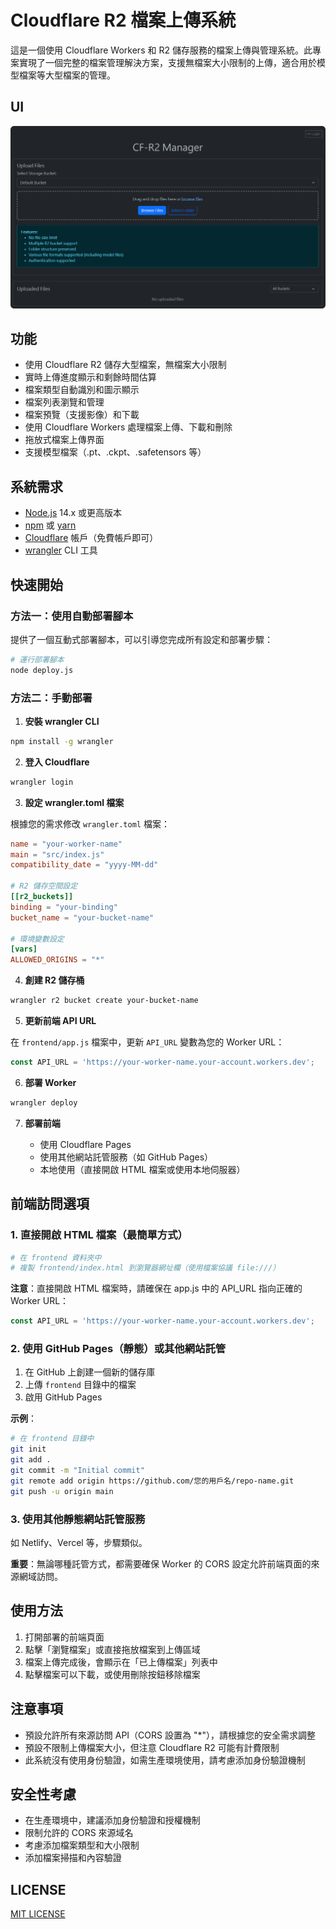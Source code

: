 # Cloudflare R2 檔案上傳系統

這是一個使用 Cloudflare Workers 和 R2 儲存服務的檔案上傳與管理系統。此專案實現了一個完整的檔案管理解決方案，支援無檔案大小限制的上傳，適合用於模型檔案等大型檔案的管理。

## UI
![cfr2-ui](demo/ui.png)

## 功能

- 使用 Cloudflare R2 儲存大型檔案，無檔案大小限制
- 實時上傳進度顯示和剩餘時間估算
- 檔案類型自動識別和圖示顯示
- 檔案列表瀏覽和管理
- 檔案預覽（支援影像）和下載
- 使用 Cloudflare Workers 處理檔案上傳、下載和刪除
- 拖放式檔案上傳界面
- 支援模型檔案（.pt、.ckpt、.safetensors 等）

## 系統需求

- [Node.js](https://nodejs.org/) 14.x 或更高版本
- [npm](https://www.npmjs.com/) 或 [yarn](https://yarnpkg.com/)
- [Cloudflare](https://cloudflare.com/) 帳戶（免費帳戶即可）
- [wrangler](https://developers.cloudflare.com/workers/wrangler/) CLI 工具

## 快速開始

### 方法一：使用自動部署腳本

提供了一個互動式部署腳本，可以引導您完成所有設定和部署步驟：

```bash
# 運行部署腳本
node deploy.js
```

### 方法二：手動部署

1. **安裝 wrangler CLI**

```bash
npm install -g wrangler
```

2. **登入 Cloudflare**

```bash
wrangler login
```

3. **設定 wrangler.toml 檔案**

根據您的需求修改 `wrangler.toml` 檔案：

```toml
name = "your-worker-name"
main = "src/index.js"
compatibility_date = "yyyy-MM-dd"

# R2 儲存空間設定
[[r2_buckets]]
binding = "your-binding"
bucket_name = "your-bucket-name"

# 環境變數設定
[vars]
ALLOWED_ORIGINS = "*"
```

4. **創建 R2 儲存桶**

```bash
wrangler r2 bucket create your-bucket-name
```

5. **更新前端 API URL**

在 `frontend/app.js` 檔案中，更新 `API_URL` 變數為您的 Worker URL：

```javascript
const API_URL = 'https://your-worker-name.your-account.workers.dev';
```

6. **部署 Worker**

```bash
wrangler deploy
```

7. **部署前端**

   - 使用 Cloudflare Pages
   - 使用其他網站託管服務（如 GitHub Pages）
   - 本地使用（直接開啟 HTML 檔案或使用本地伺服器）

## 前端訪問選項

### 1. 直接開啟 HTML 檔案（最簡單方式）

```bash
# 在 frontend 資料夾中
# 複製 frontend/index.html 到瀏覽器網址欄（使用檔案協議 file:///）
```

**注意**：直接開啟 HTML 檔案時，請確保在 app.js 中的 API_URL 指向正確的 Worker URL：
```javascript
const API_URL = 'https://your-worker-name.your-account.workers.dev';
```

### 2. 使用 GitHub Pages（靜態）或其他網站託管

1. 在 GitHub 上創建一個新的儲存庫
2. 上傳 `frontend` 目錄中的檔案
3. 啟用 GitHub Pages

**示例**：

```bash
# 在 frontend 目錄中
git init
git add .
git commit -m "Initial commit"
git remote add origin https://github.com/您的用戶名/repo-name.git
git push -u origin main
```

### 3. 使用其他靜態網站託管服務

如 Netlify、Vercel 等，步驟類似。

**重要**：無論哪種託管方式，都需要確保 Worker 的 CORS 設定允許前端頁面的來源網域訪問。

## 使用方法

1. 打開部署的前端頁面
2. 點擊「瀏覽檔案」或直接拖放檔案到上傳區域
3. 檔案上傳完成後，會顯示在「已上傳檔案」列表中
4. 點擊檔案可以下載，或使用刪除按鈕移除檔案

## 注意事項

- 預設允許所有來源訪問 API（CORS 設置為 "*"），請根據您的安全需求調整
- 預設不限制上傳檔案大小，但注意 Cloudflare R2 可能有計費限制
- 此系統沒有使用身份驗證，如需生產環境使用，請考慮添加身份驗證機制

## 安全性考慮

- 在生產環境中，建議添加身份驗證和授權機制
- 限制允許的 CORS 來源域名
- 考慮添加檔案類型和大小限制
- 添加檔案掃描和內容驗證

## LICENSE

[MIT LICENSE](LICENSE)
